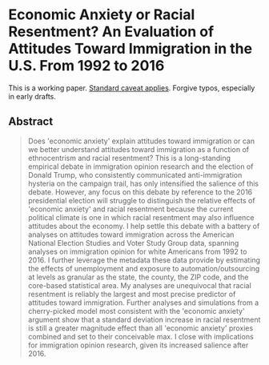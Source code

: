 Economic Anxiety or Racial Resentment? An Evaluation of Attitudes Toward Immigration in the U.S. From 1992 to 2016
=======================================================================

This is a working paper. [Standard caveat applies](https://memegenerator.net/instance/67249972/science-cat-peer-reviewed-or-it-didnt-happen). Forgive typos, especially in early drafts.

## Abstract

> Does 'economic anxiety' explain attitudes toward immigration or can we better understand attitudes toward immigration as a function of ethnocentrism and racial resentment? This is a long-standing empirical debate in immigration opinion research and the election of Donald Trump, who consistently communicated anti-immigration hysteria on the campaign trail, has only intensified the salience of this debate. However, any focus on this debate by reference to the 2016 presidential election will struggle to distinguish the relative effects of 'economic anxiety' and racial resentment because the current political climate is one in which racial resentment may also influence attitudes about the economy. I help settle this debate with a battery of analyses on attitudes toward immigration across the American National Election Studies and Voter Study Group data, spanning analyses on immigration opinion for white Americans from 1992 to 2016. I further leverage the metadata these data provide by estimating the effects of unemployment and exposure to automation/outsourcing at levels as granular as the state, the county, the ZIP code, and the core-based statistical area. My analyses are unequivocal that racial resentment is reliably the largest and most precise predictor of attitudes toward immigration. Further analyses and simulations from a cherry-picked model most consistent with the 'economic anxiety' argument show that a standard deviation increase in racial resentment is still a greater magnitude effect than all 'economic anxiety' proxies combined and set to their conceivable max. I close with implications for immigration opinion research, given its increased salience after 2016.
